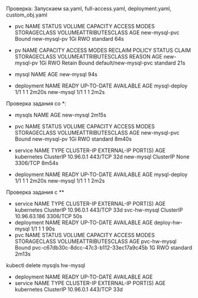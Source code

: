 Проверка:
Запускаем sa.yaml, full-access.yaml, deployment.yaml, custom_obj.yaml

- pvc
NAME            STATUS   VOLUME         CAPACITY   ACCESS MODES   STORAGECLASS   VOLUMEATTRIBUTESCLASS   AGE
new-mysql-pvc   Bound    new-mysql-pv   1Gi        RWO            standard       <unset>                 64s

- pv
NAME           CAPACITY   ACCESS MODES   RECLAIM POLICY   STATUS   CLAIM                   STORAGECLASS   VOLUMEATTRIBUTESCLASS   REASON   AGE
new-mysql-pv   1Gi        RWO            Retain           Bound    default/new-mysql-pvc   standard       <unset>                          21s

- mysql
NAME        AGE
new-mysql   94s

- deployment
NAME           READY   UP-TO-DATE   AVAILABLE   AGE
mysql-deploy   1/1     1            1           2m20s
new-mysql      1/1     1            1           2m2s

Проверка задания со *:

- mysqls
NAME        AGE
new-mysql   2m15s

- pvc
NAME            STATUS   VOLUME         CAPACITY   ACCESS MODES   STORAGECLASS   VOLUMEATTRIBUTESCLASS   AGE
new-mysql-pvc   Bound    new-mysql-pv   1Gi        RWO            standard       <unset>                 8m40s

- service
NAME         TYPE        CLUSTER-IP   EXTERNAL-IP   PORT(S)    AGE
kubernetes   ClusterIP   10.96.0.1    <none>        443/TCP    32d
new-mysql    ClusterIP   None         <none>        3306/TCP   8m54s

- deployment
NAME           READY   UP-TO-DATE   AVAILABLE   AGE
mysql-deploy   1/1     1            1           2m20s
new-mysql      1/1     1            1           2m2s

Проверка задания с **

- service
NAME           TYPE        CLUSTER-IP     EXTERNAL-IP   PORT(S)    AGE
kubernetes     ClusterIP   10.96.0.1      <none>        443/TCP    33d
svc-hw-mysql   ClusterIP   10.96.63.186   <none>        3306/TCP   50s
- deployment
 NAME              READY   UP-TO-DATE   AVAILABLE   AGE
deploy-hw-mysql   1/1     1            1           90s
- pvc
NAME           STATUS   VOLUME                                     CAPACITY   ACCESS MODES   STORAGECLASS   VOLUMEATTRIBUTESCLASS   AGE
pvc-hw-mysql   Bound    pvc-c67db30c-8dcc-47c3-b112-33ec17a9c45b   1G         RWO            standard       <unset>                 2m13s

kubectl delete mysqls hw-mysql
- deployment
 NAME              READY   UP-TO-DATE   AVAILABLE   AGE
- service
NAME           TYPE        CLUSTER-IP     EXTERNAL-IP   PORT(S)    AGE
kubernetes     ClusterIP   10.96.0.1      <none>        443/TCP    33d 